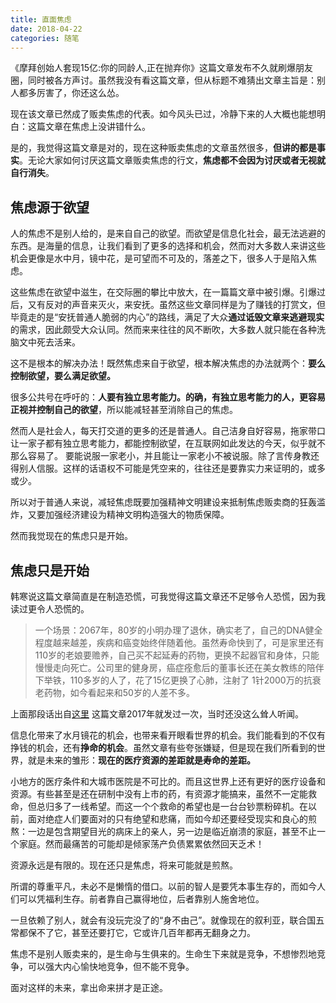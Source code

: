 ```yaml
---
title: 直面焦虑
date: 2018-04-22
categories: 随笔
---
```

《摩拜创始人套现15亿:你的同龄人,正在抛弃你》这篇文章发布不久就刷爆朋友圈，同时被各方声讨。虽然我没有看这篇文章，但从标题不难猜出文章主旨是：别人都多厉害了，你还这么怂。

现在该文章已然成了贩卖焦虑的代表。如今风头已过，冷静下来的人大概也能想明白：这篇文章在焦虑上没讲错什么。

是的，我觉得这篇文章是对的，现在这种贩卖焦虑的文章虽然很多，**但讲的都是事实**。无论大家如何讨厌这篇文章贩卖焦虑的行文，**焦虑都不会因为讨厌或者无视就自行消失**。
<!--more-->

## 焦虑源于欲望
人的焦虑不是别人给的，是来自自己的欲望。而欲望是信息化社会，最无法逃避的东西。是海量的信息，让我们看到了更多的选择和机会，然而对大多数人来讲这些机会更像是水中月，镜中花，是可望而不可及的，落差之下，很多人于是陷入焦虑。

这些焦虑在欲望中滋生，在交际圈的攀比中放大，在一篇篇文章中被引爆。引爆过后，又有反对的声音来灭火，来安抚。虽然这些文章同样是为了赚钱的打赏文，但毕竟走的是“安抚普通人脆弱的内心”的路线，满足了大众**通过诋毁文章来逃避现实**的需求，因此颇受大众认同。然而来来往往的风不断吹，大多数人就只能在各种洗脑文中死去活来。

这不是根本的解决办法！既然焦虑来自于欲望，根本解决焦虑的办法就两个：**要么控制欲望，要么满足欲望。**

很多公共号在呼吁的：**人要有独立思考能力。**的确，有独立思考能力的人，更容易**正视并控制自己的欲望**，所以能减轻甚至消除自己的焦虑。

然而人是社会人，每天打交道的更多的还是普通人。自己洁身自好容易，拖家带口让一家子都有独立思考能力，都能控制欲望，在互联网如此发达的今天，似乎就不那么容易了。
要能说服一家老小，并且能让一家老小不被说服。除了言传身教还得别人信服。这样的话语权不可能是凭空来的，往往还是要靠实力来证明的，或多或少。

所以对于普通人来说，减轻焦虑既要加强精神文明建设来抵制焦虑贩卖商的狂轰滥炸，又要加强经济建设为精神文明构造强大的物质保障。

然而我觉现在的焦虑只是开始。

## 焦虑只是开始
韩寒说这篇文章简直是在制造恐慌，可我觉得这篇文章还不足够令人恐慌，因为我读过更令人恐慌的。

> 一个场景：2067年，80岁的小明办理了退休，确实老了，自己的DNA健全程度越来越差，疾病和癌变始终伴随着他。虽然寿命快到了，可是家里还有110岁的老娘要赡养，自己买不起延寿的药物，更换不起器官和身体，只能慢慢走向死亡。公司里的健身房，癌症痊愈后的董事长还在美女教练的陪伴下举铁，110多岁的人了，花了15亿更换了心肺，注射了 1针2000万的抗衰老药物，如今看起来和50岁的人差不多。

上面那段话出自[这里](http://m.kdnet.net/share-12637348.html) 这篇文章2017年就发过一次，当时还没这么耸人听闻。

信息化带来了水月镜花的机会，也带来看开眼看世界的机会。我们能看到的不仅有挣钱的机会，还有**挣命的机会**。虽然文章有些夸张嫌疑，但是现在我们所看到的世界，就是未来的雏形：**现在的医疗资源的差距就是寿命的差距。**

小地方的医疗条件和大城市医院是不可比的。而且这世界上还有更好的医疗设备和资源。有些甚至是还在研制中没有上市的药，有资源才能搞来，虽然不一定能救命，但总归多了一线希望。而这一个个救命的希望也是一台台钞票粉碎机。在以前，面对绝症人们要面对的只有绝望和悲痛，而如今却还要经受现实和良心的煎熬：一边是包含期望目光的病床上的亲人，另一边是临近崩溃的家庭，甚至不止一个家庭。然而最痛苦的可能却是倾家荡产负债累累依然回天乏术！

资源永远是有限的。现在还只是焦虑，将来可能就是煎熬。

所谓的尊重平凡，未必不是懒惰的借口。以前的智人是要凭本事生存的，而如今人们可以凭福利生存。前者靠自己赢得地位，后者靠别人施舍地位。

一旦依赖了别人，就会有没玩完没了的“身不由己”。就像现在的叙利亚，联合国五常都保不了它，甚至还要打它，它或许几百年都再无翻身之力。

焦虑不是别人贩卖来的，是生命与生俱来的。生命生下来就是竞争，不想惨烈地竞争，可以强大内心愉快地竞争，但不能不竞争。

面对这样的未来，拿出命来拼才是正途。